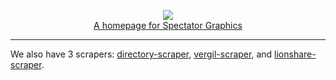 <p align="center">
  <a href="https://graphicsdesk.github.io">
    <img src="https://github.com/graphicsdesk/graphicsdesk.github.io/blob/develop/public/favicon-32x32.png?raw=true"/>
    <br/>
    A homepage for Spectator Graphics
  </a>
</p>

----

We also have 3 scrapers: [directory-scraper](https://github.com/graphicsdesk/directory-scraper), [vergil-scraper](https://github.com/graphicsdesk/vergil-scraper), and [lionshare-scraper](https://github.com/graphicsdesk/lionshare-scraper).